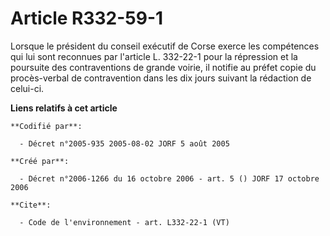 # Article R332-59-1

Lorsque le président du conseil exécutif de Corse exerce les compétences qui lui sont reconnues par l'article L. 332-22-1
pour la répression et la poursuite des contraventions de grande voirie, il notifie au préfet copie du procès-verbal de
contravention dans les dix jours suivant la rédaction de celui-ci.

**Liens relatifs à cet article**

	**Codifié par**:

	  - Décret n°2005-935 2005-08-02 JORF 5 août 2005

	**Créé par**:

	  - Décret n°2006-1266 du 16 octobre 2006 - art. 5 () JORF 17 octobre 2006

	**Cite**:

	  - Code de l'environnement - art. L332-22-1 (VT)
